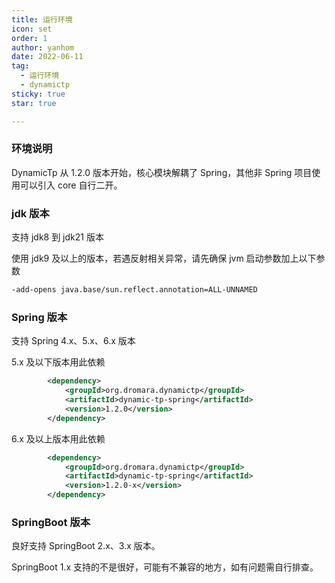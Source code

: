 ```yaml
---
title: 运行环境
icon: set
order: 1
author: yanhom
date: 2022-06-11
tag:
  - 运行环境
  - dynamictp
sticky: true
star: true

---
```


### 环境说明

DynamicTp 从 1.2.0 版本开始，核心模块解耦了 Spring，其他非 Spring 项目使用可以引入 core 自行二开。

### jdk 版本

支持 jdk8 到 jdk21 版本

使用 jdk9 及以上的版本，若遇反射相关异常，请先确保 jvm 启动参数加上以下参数

```bash
-add-opens java.base/sun.reflect.annotation=ALL-UNNAMED
```

### Spring 版本

支持 Spring 4.x、5.x、6.x 版本

5.x 及以下版本用此依赖

```xml
        <dependency>
            <groupId>org.dromara.dynamictp</groupId>
            <artifactId>dynamic-tp-spring</artifactId>
            <version>1.2.0</version>
        </dependency>
```
6.x 及以上版本用此依赖

```xml
        <dependency>
            <groupId>org.dromara.dynamictp</groupId>
            <artifactId>dynamic-tp-spring</artifactId>
            <version>1.2.0-x</version>
        </dependency>
```

### SpringBoot 版本

良好支持 SpringBoot 2.x、3.x 版本。

SpringBoot 1.x 支持的不是很好，可能有不兼容的地方，如有问题需自行排查。

